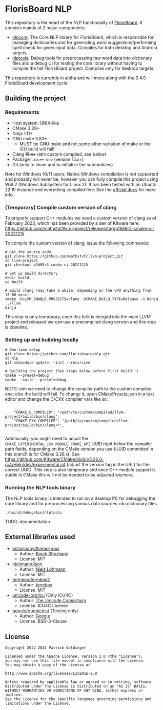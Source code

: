 # FlorisBoard NLP

This repository is the heart of the NLP functionality of [FlorisBoard](https://github.com/florisboard/florisboard). It
consists mainly of 2 major components:

- [nlpcore](nlpcore): The Core NLP library for FlorisBoard, which is responsible for managing dictionaries and for
  generating word suggestions/performing spell check for given input data. Compiles for both desktop and Android
  targets.
- [nlptools](nlptools): Debug tools for preprocessing raw word data into dictionary files and a debug UI for testing the
  core library without having to compile the full FlorisBoard project. Compiles only for desktop targets.

This repository is currently in alpha and will move along with the 0.4.0 FlorisBoard development cycle.

## Building the project

### Requirements

- Host system: UNIX-like
- CMake 3.26+
- Ninja 1.11+
- GNU make 3.80+
    - MUST be GNU make and not some other variation of make or the ICU build will fail!!
- Clang ~~15.x+~~ (atm custom compiled, see below)
- Package `libc++-dev` (version 15.x+)
- Git (only to clone and to initialize the submodules)

Note for Windows 10/11 users: Native Windows compilation is not supported and probably will never be, however you can
fully compile this project using WSL2 (Windows Subsystem for Linux 2). It has been tested with an Ubuntu 22.10 instance
and everything compiled fine. See the [official docs](https://learn.microsoft.com/en-us/windows/wsl/) for more info.

### (Temporary) Compile custom version of clang

To properly support C++ modules we need a custom version of clang as of February 2023, which has been provided by a dev
of Kitware here: https://github.com/mathstuf/llvm-project/releases/tag/p1689r5-cmake-ci-20221215

To compile the custom version of clang, issue the following commands:

```shell
# Get the source code
git clone https://github.com/mathstuf/llvm-project.git
cd llvm-project
git checkout p1689r5-cmake-ci-20221215

# Set up build directory
mkdir build
cd build

# Build clang (may take a while, depending on the CPU anything from 15-60 mins)
cmake -DLLVM_ENABLE_PROJECTS=clang -DCMAKE_BUILD_TYPE=Release -G Ninja ../llvm
ninja
```

This step is only temporary, once this fork is merged into the main LLVM project and released we can use a precompiled
clang version and this step is obsolete.

### Setting up and building locally

```shell
# One-time setup
git clone https://github.com/florisboard/nlp.git
cd nlp
git submodule update --init --recursive

# Building the project (See steps below before first build!!)
cmake --preset=debug .
cmake --build --preset=debug
```

NOTE: atm we need to change the compiler path to the custom compiled one, else the build will fail. To change it, open
[CMakePresets.json](CMakePresets.json) in a text editor and change the C/CXX compiler vars like so:

```
    ...
    "CMAKE_C_COMPILER": "/path/to/custom/compiled/llvm-project/build/bin/clang",
    "CMAKE_CXX_COMPILER": "/path/to/custom/compiled/llvm-project/build/bin/clang++",
    ...
```

Additionally, you might need to adjust the `CMAKE_EXPERIMENTAL_CXX_MODULE_CMAKE_API` UUID right below the compiler path
fields, depending on the CMake version you use (UUID committed in this branch is for CMake 3.26.x). See
https://github.com/Kitware/CMake/blob/v3.26.0-rc4/Help/dev/experimental.rst (adjust the version tag in the URL) for the
correct UUID. This step is also temporary and once C++ module support is stable in CMake this will not be needed to be
adjusted anymore.

### Running the NLP tools binary

The NLP tools binary is intended to run on a desktop PC for debugging the core library and for preprocessing various
data sources into dictionary files.

```shell
./build/debug/bin/nlptools
```

TODO: documentation

## External libraries used

- [bshoshany/thread-pool](https://github.com/bshoshany/thread-pool)
    - Author: [Barak Shoshany](https://github.com/bshoshany)
    - License: MIT
- [nlohmann/json](https://github.com/nlohmann/json)
    - Author: [Niels Lohmann](https://github.com/nlohmann)
    - License: MIT
- [termbox/termbox2](https://github.com/termbox/termbox2)
    - Author: [termbox](https://github.com/termbox)
    - License: MIT
- [unicode-org/icu](https://github.com/unicode-org/icu) (Only ICU4C)
    - Author: [The Unicode Consortium](https://github.com/unicode-org)
    - License: ICU4C License
- [google/googletest](https://github.com/google/googletest) (Testing only)
    - Author: [Google](https://github.com/google)
    - License: BSD-3-Clause

## License

```
Copyright 2022-2023 Patrick Goldinger

Licensed under the Apache License, Version 2.0 (the "License");
you may not use this file except in compliance with the License.
You may obtain a copy of the License at

http://www.apache.org/licenses/LICENSE-2.0

Unless required by applicable law or agreed to in writing, software
distributed under the License is distributed on an "AS IS" BASIS,
WITHOUT WARRANTIES OR CONDITIONS OF ANY KIND, either express or implied.
See the License for the specific language governing permissions and
limitations under the License.
```

